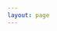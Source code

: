 ```yaml
---
layout: page
---
```


<script setup lang="ts">
    import MlogEditor from '../src/components/MlogEditor.vue'
</script>

<ClientOnly>
    <MlogEditor></MlogEditor>
</ClientOnly>
